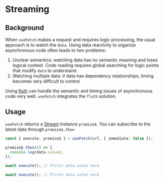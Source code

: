 # Streaming

## Background

When `useFetch` makes a request and requires logic processing, the usual approach is to watch the `data`. Using data reactivity to organize asynchronous code often leads to two problems:

1. Unclear semantics: watching data has no semantic meaning and loses logical context. Code reading requires global searching for logic points that modify `data` to understand
2. Watching multiple data: if data has dependency relationships, timing becomes very difficult to control

Using [fluth](https://fluthjs.github.io/fluth-doc/cn/guide/introduce.html#%E9%80%82%E7%94%A8%E5%9C%BA%E6%99%AF) can handle the semantic and timing issues of asynchronous code very well. `useFetch` integrates the `fluth` solution.

## Usage

`useFetch` returns a [Stream](https://fluthjs.github.io/fluth-doc/cn/api/stream.html#stream) instance `promise$`. You can subscribe to the latest data through `promise$.then`

```ts
const { execute, promise$ } = useFetch(url, { immediate: false });

promise$.then(() => {
  console.log(data.value);
});

await execute(); // Prints data.value once

await execute(); // Prints data.value once
```